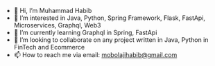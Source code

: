 - 👋 Hi, I’m Muhammad Habib
- 👀 I’m interested in Java, Python, Spring Framework, Flask, FastApi, Microservices, Graphql, Web3
- 🌱 I’m currently learning Graphql in Spring, FastApi
- 💞️ I’m looking to collaborate on any project written in Java, Python in FinTech and Ecommerce
- 📫 How to reach me via email: mobolajihabib@gmail.com

<!---
bjboss007/bjboss007 is a ✨ special ✨ repository because its `README.md` (this file) appears on your GitHub profile.
You can click the Preview link to take a look at your changes.
--->
